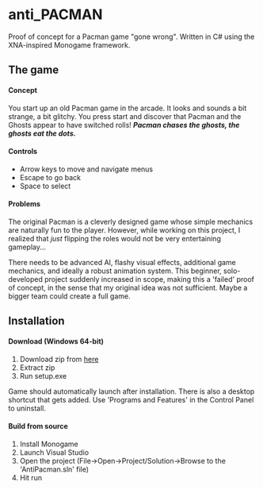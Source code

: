 # anti_PACMAN
Proof of concept for a Pacman game "gone wrong". Written in C# using the XNA-inspired Monogame framework.

## The game
#### Concept
You start up an old Pacman game in the arcade. It looks and sounds a bit strange, a bit glitchy.
You press start and discover that Pacman and the Ghosts appear to have switched rolls!
**_Pacman chases the ghosts, the ghosts eat the dots._**

#### Controls
- Arrow keys to move and navigate menus
- Escape to go back
- Space to select

#### Problems
The original Pacman is a cleverly designed game whose simple mechanics are naturally fun to the player.
However, while working on this project, I realized that *just* flipping the roles would not be very entertaining gameplay...

There needs to be advanced AI, flashy visual effects, additional game mechanics, and ideally a robust animation system.
This beginner, solo-developed project suddenly increased in scope, making this a 'failed' proof of concept, in the sense that my original idea was not sufficient. Maybe a bigger team could create a full game.

## Installation
#### Download (Windows 64-bit)
1. Download zip from [here](https://www.dropbox.com/s/hg77yhmzwlkt6hq/AntiPacman.zip?dl=0)
2. Extract zip
3. Run setup.exe

Game should automatically launch after installation. There is also a desktop shortcut that gets added.
Use 'Programs and Features' in the Control Panel to uninstall.

#### Build from source
1. Install Monogame
2. Launch Visual Studio
3. Open the project (File->Open->Project/Solution->Browse to the 'AntiPacman.sln' file)
4. Hit run
